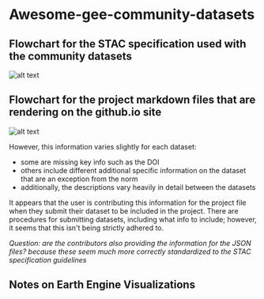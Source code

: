 # Awesome-gee-community-datasets 

## Flowchart for the STAC specification used with the community datasets

![alt text](https://raw.githubusercontent.com/eleroy3/KEYS2022/main/assets/F66FDA33-AF41-4400-AB79-A4196B6D1CEE.jpeg)

## Flowchart for the project markdown files that are rendering on the github.io site

![alt text](https://raw.githubusercontent.com/eleroy3/KEYS2022/main/assets/411D4383-E162-406C-8580-FF05177FD243.jpeg)

However, this information varies slightly for each dataset:
- some are missing key info such as the DOI 
- others include different additional specific information on the dataset that are an exception from the norm
- additionally, the descriptions vary heavily in detail between the datasets 

It appears that the user is contributing this information for the project file when they submit their dataset to be included in the project. There are procedures for submitting datasets, including what info to include; however, it seems that this isn't being strictly adhered to. 

*Question: are the contributors also providing the information for the JSON files? because these seem much more correctly standardized to the STAC specification guidelines*

## Notes on Earth Engine Visualizations 

